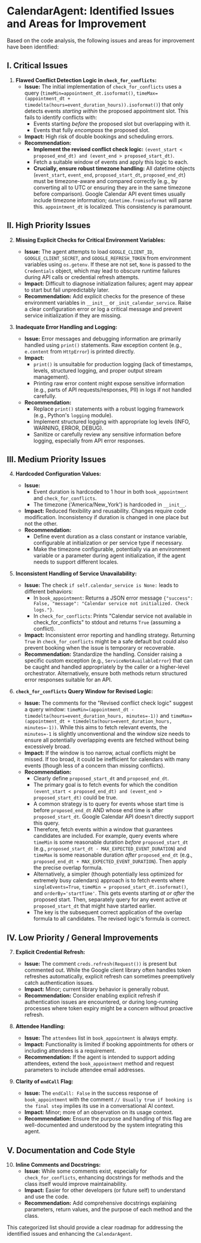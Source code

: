 # CalendarAgent: Identified Issues and Areas for Improvement

Based on the code analysis, the following issues and areas for improvement have been identified:

## I. Critical Issues

1.  **Flawed Conflict Detection Logic in `check_for_conflicts`:**
    *   **Issue:** The initial implementation of `check_for_conflicts` uses a query (`timeMin=appointment_dt.isoformat()`, `timeMax=(appointment_dt + timedelta(hours=event_duration_hours)).isoformat()`) that only detects events *starting within* the proposed appointment slot. This fails to identify conflicts with:
        *   Events starting *before* the proposed slot but overlapping with it.
        *   Events that fully *encompass* the proposed slot.
    *   **Impact:** High risk of double bookings and scheduling errors.
    *   **Recommendation:**
        *   **Implement the revised conflict check logic:** `(event_start < proposed_end_dt) and (event_end > proposed_start_dt)`.
        *   Fetch a suitable window of events and apply this logic to each.
        *   **Crucially, ensure robust timezone handling:** All datetime objects (`event_start`, `event_end`, `proposed_start_dt`, `proposed_end_dt`) must be timezone-aware and compared correctly (e.g., by converting all to UTC or ensuring they are in the same timezone before comparison). Google Calendar API event times usually include timezone information; `datetime.fromisoformat` will parse this. `appointment_dt` is localized. This consistency is paramount.

## II. High Priority Issues

2.  **Missing Explicit Checks for Critical Environment Variables:**
    *   **Issue:** The agent attempts to load `GOOGLE_CLIENT_ID`, `GOOGLE_CLIENT_SECRET`, and `GOOGLE_REFRESH_TOKEN` from environment variables using `os.getenv`. If these are not set, `None` is passed to the `Credentials` object, which may lead to obscure runtime failures during API calls or credential refresh attempts.
    *   **Impact:** Difficult to diagnose initialization failures; agent may appear to start but fail unpredictably later.
    *   **Recommendation:** Add explicit checks for the presence of these environment variables in `__init__` or `_init_calendar_service`. Raise a clear configuration error or log a critical message and prevent service initialization if they are missing.

3.  **Inadequate Error Handling and Logging:**
    *   **Issue:** Error messages and debugging information are primarily handled using `print()` statements. Raw exception content (e.g., `e.content` from `HttpError`) is printed directly.
    *   **Impact:**
        *   `print()` is unsuitable for production logging (lack of timestamps, levels, structured logging, and proper output stream management).
        *   Printing raw error content might expose sensitive information (e.g., parts of API requests/responses, PII) in logs if not handled carefully.
    *   **Recommendation:**
        *   Replace `print()` statements with a robust logging framework (e.g., Python's `logging` module).
        *   Implement structured logging with appropriate log levels (INFO, WARNING, ERROR, DEBUG).
        *   Sanitize or carefully review any sensitive information before logging, especially from API error responses.

## III. Medium Priority Issues

4.  **Hardcoded Configuration Values:**
    *   **Issue:**
        *   Event duration is hardcoded to 1 hour in both `book_appointment` and `check_for_conflicts`.
        *   The timezone ('America/New_York') is hardcoded in `__init__`.
    *   **Impact:** Reduced flexibility and reusability. Changes require code modification. Inconsistency if duration is changed in one place but not the other.
    *   **Recommendation:**
        *   Define event duration as a class constant or instance variable, configurable at initialization or per service type if necessary.
        *   Make the timezone configurable, potentially via an environment variable or a parameter during agent initialization, if the agent needs to support different locales.

5.  **Inconsistent Handling of Service Unavailability:**
    *   **Issue:** The check `if self.calendar_service is None:` leads to different behaviors:
        *   In `book_appointment`: Returns a JSON error message `{"success": False, "message": "Calendar service not initialized. Check logs."}`.
        *   In `check_for_conflicts`: Prints "Calendar service not available in check_for_conflicts" to stdout and returns `True` (assuming a conflict).
    *   **Impact:** Inconsistent error reporting and handling strategy. Returning `True` in `check_for_conflicts` might be a safe default but could also prevent booking when the issue is temporary or recoverable.
    *   **Recommendation:** Standardize the handling. Consider raising a specific custom exception (e.g., `ServiceNotAvailableError`) that can be caught and handled appropriately by the caller or a higher-level orchestrator. Alternatively, ensure both methods return structured error responses suitable for an API.

6.  **`check_for_conflicts` Query Window for Revised Logic:**
    *   **Issue:** The comments for the "Revised conflict check logic" suggest a query window: `timeMin=(appointment_dt - timedelta(hours=event_duration_hours, minutes=-1))` and `timeMax=(appointment_dt + timedelta(hours=event_duration_hours, minutes=-1))`. While this aims to fetch relevant events, the `minutes=-1` is slightly unconventional and the window size needs to ensure all potentially overlapping events are fetched without being excessively broad.
    *   **Impact:** If the window is too narrow, actual conflicts might be missed. If too broad, it could be inefficient for calendars with many events (though less of a concern than missing conflicts).
    *   **Recommendation:**
        *   Clearly define `proposed_start_dt` and `proposed_end_dt`.
        *   The primary goal is to fetch events for which the condition `(event_start < proposed_end_dt) and (event_end > proposed_start_dt)` could be true.
        *   A common strategy is to query for events whose start time is before `proposed_end_dt` AND whose end time is after `proposed_start_dt`. Google Calendar API doesn't directly support this query.
        *   Therefore, fetch events within a window that guarantees candidates are included. For example, query events where `timeMin` is some reasonable duration *before* `proposed_start_dt` (e.g., `proposed_start_dt - MAX_EXPECTED_EVENT_DURATION`) and `timeMax` is some reasonable duration *after* `proposed_end_dt` (e.g., `proposed_end_dt + MAX_EXPECTED_EVENT_DURATION`). Then apply the precise overlap formula.
        *   Alternatively, a simpler (though potentially less optimized for extremely busy calendars) approach is to fetch events where `singleEvents=True`, `timeMin = proposed_start_dt.isoformat()`, and `orderBy='startTime'`. This gets events starting *at or after* the proposed start. Then, separately query for any event active *at* `proposed_start_dt` that might have started earlier.
        *   The key is the subsequent correct application of the overlap formula to all candidates. The revised logic's formula is correct.

## IV. Low Priority / General Improvements

7.  **Explicit Credential Refresh:**
    *   **Issue:** The comment `creds.refresh(Request())` is present but commented out. While the Google client library often handles token refreshes automatically, explicit refresh can sometimes preemptively catch authentication issues.
    *   **Impact:** Minor; current library behavior is generally robust.
    *   **Recommendation:** Consider enabling explicit refresh if authentication issues are encountered, or during long-running processes where token expiry might be a concern without proactive refresh.

8.  **Attendee Handling:**
    *   **Issue:** The `attendees` list in `book_appointment` is always empty.
    *   **Impact:** Functionality is limited if booking appointments for others or including attendees is a requirement.
    *   **Recommendation:** If the agent is intended to support adding attendees, extend the `book_appointment` method and request parameters to include attendee email addresses.

9.  **Clarity of `endCall` Flag:**
    *   **Issue:** The `endCall: False` in the success response of `book_appointment` with the comment `// Usually true if booking is the final step` implies its use in a conversational AI context.
    *   **Impact:** Minor; more of an observation on its usage context.
    *   **Recommendation:** Ensure the purpose and handling of this flag are well-documented and understood by the system integrating this agent.

## V. Documentation and Code Style

10. **Inline Comments and Docstrings:**
    *   **Issue:** While some comments exist, especially for `check_for_conflicts`, enhancing docstrings for methods and the class itself would improve maintainability.
    *   **Impact:** Easier for other developers (or future self) to understand and use the code.
    *   **Recommendation:** Add comprehensive docstrings explaining parameters, return values, and the purpose of each method and the class.

This categorized list should provide a clear roadmap for addressing the identified issues and enhancing the `CalendarAgent`.
